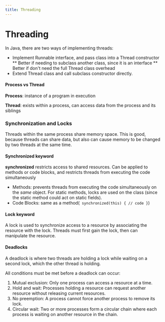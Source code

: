```yaml
---
title: Threading
---
```


# Threading
In Java, there are two ways of implementing threads:
* Implement Runnable interface, and pass class into a Thread constructor
** Better if needing to subclass another class, since it is an interface
** Better if don't need the full Thread class overhead
* Extend Thread class and call subclass constructor directly.

#### Process vs Thread
**Process**: instance of a program in execution

**Thread**: exists within a process, can access data from the process and its siblings

### Synchronization and Locks
Threads within the same process share memory space. This is good, because threads
can share data, but also can cause memory to be changed by two threads at the same
time.

#### Synchronized keyword
**synchronized** restricts access to shared resources. Can be applied to methods
or code blocks, and restricts threads from executing the code simultaneously

* Methods: prevents threads from executing the code simultaneously on the *same*
object. For static methods, locks are used on the class (since the static method
could act on static fields).
* Code Blocks: same as a method(``` synchronized(this) { // code }```)

#### Lock keyword
A lock is used to synchronize access to a resource by associating the resource
with the lock. Threads must first gain the lock, then can manipulate the resource.

#### Deadlocks
A deadlock is where two threads are holding a lock while waiting on a second lock,
which the other thread is holding.

All conditions must be met before a deadlock can occur:
1. Mutual exclusion: Only one process can access a resource at a time.
2. Hold and wait: Processes holding a resource can request another resource
without releasing current resources.
3. No preemption: A process cannot force another process to remove its lock.
4. Circular wait: Two or more processes form a circular chain where each process
is waiting on another resource in the chain.
